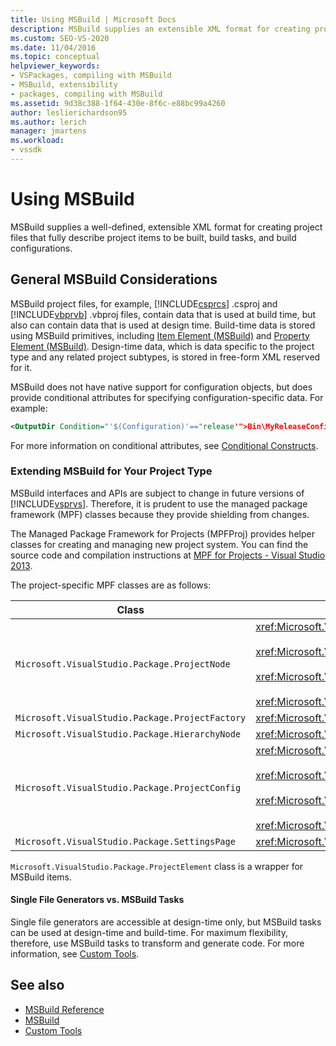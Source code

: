 ```yaml
---
title: Using MSBuild | Microsoft Docs
description: MSBuild supplies an extensible XML format for creating project files that fully describe project items to be built, build tasks, and build configurations.
ms.custom: SEO-VS-2020
ms.date: 11/04/2016
ms.topic: conceptual
helpviewer_keywords:
- VSPackages, compiling with MSBuild
- MSBuild, extensibility
- packages, compiling with MSBuild
ms.assetid: 9d38c388-1f64-430e-8f6c-e88bc99a4260
author: leslierichardson95
ms.author: lerich
manager: jmartens
ms.workload:
- vssdk
---
```

# Using MSBuild
MSBuild supplies a well-defined, extensible XML format for creating project files that fully describe project items to be built, build tasks, and build configurations.

## General MSBuild Considerations
 MSBuild project files, for example, [!INCLUDE[csprcs](../../data-tools/includes/csprcs_md.md)] .csproj and [!INCLUDE[vbprvb](../../code-quality/includes/vbprvb_md.md)] .vbproj files, contain data that is used at build time, but also can contain data that is used at design time. Build-time data is stored using MSBuild primitives, including [Item Element (MSBuild)](../../msbuild/item-element-msbuild.md) and [Property Element (MSBuild)](../../msbuild/property-element-msbuild.md). Design-time data, which is data specific to the project type and any related project subtypes, is stored in free-form XML reserved for it.

 MSBuild does not have native support for configuration objects, but does provide conditional attributes for specifying configuration-specific data. For example:

```xml
<OutputDir Condition="'$(Configuration)'=="release'">Bin\MyReleaseConfig</OutputDir>
```

 For more information on conditional attributes, see [Conditional Constructs](../../msbuild/msbuild-conditional-constructs.md).

### Extending MSBuild for Your Project Type
 MSBuild interfaces and APIs are subject to change in future versions of [!INCLUDE[vsprvs](../../code-quality/includes/vsprvs_md.md)]. Therefore, it is prudent to use the managed package framework (MPF) classes because they provide shielding from changes.

 The Managed Package Framework for Projects (MPFProj) provides helper classes for creating and managing new project system. You can find the source code and compilation instructions at [MPF for Projects - Visual Studio 2013](https://github.com/tunnelvisionlabs/MPFProj10).

 The project-specific MPF classes are as follows:

|Class|Implementation|
|-----------|--------------------|
|`Microsoft.VisualStudio.Package.ProjectNode`|<xref:Microsoft.VisualStudio.Shell.Interop.IVsProject3><br /><br /> <xref:Microsoft.VisualStudio.Shell.Interop.IVsCfgProvider2><br /><br /> <xref:Microsoft.VisualStudio.Shell.Interop.IPersistFileFormat><br /><br /> <xref:Microsoft.VisualStudio.Shell.Interop.IVsSolutionEvents>|
|`Microsoft.VisualStudio.Package.ProjectFactory`|<xref:Microsoft.VisualStudio.Shell.Interop.IVsProjectFactory>|
|`Microsoft.VisualStudio.Package.HierarchyNode`|<xref:Microsoft.VisualStudio.Shell.Interop.IVsHierarchy>|
|`Microsoft.VisualStudio.Package.ProjectConfig`|<xref:Microsoft.VisualStudio.Shell.Interop.IVsCfg><br /><br /> <xref:Microsoft.VisualStudio.Shell.Interop.IVsProjectCfg><br /><br /> <xref:Microsoft.VisualStudio.Shell.Interop.IVsBuildableProjectCfg><br /><br /> <xref:Microsoft.VisualStudio.Shell.Interop.IVsDebuggableProjectCfg>|
|`Microsoft.VisualStudio.Package.SettingsPage`|<xref:Microsoft.VisualStudio.OLE.Interop.IPropertyPageSite>|

 `Microsoft.VisualStudio.Package.ProjectElement` class is a wrapper for MSBuild items.

#### Single File Generators vs. MSBuild Tasks
 Single file generators are accessible at design-time only, but MSBuild tasks can be used at design-time and build-time. For maximum flexibility, therefore, use MSBuild tasks to transform and generate code. For more information, see [Custom Tools](../../extensibility/internals/custom-tools.md).

## See also
- [MSBuild Reference](../../msbuild/msbuild-reference.md)
- [MSBuild](../../msbuild/msbuild.md)
- [Custom Tools](../../extensibility/internals/custom-tools.md)
